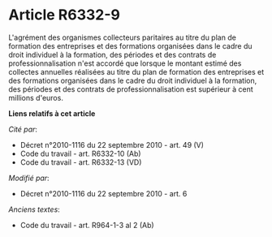 # Article R6332-9

L'agrément des organismes collecteurs paritaires au titre du plan de formation des entreprises et des formations organisées
dans le cadre du droit individuel à la formation, des périodes et des contrats de professionnalisation n'est accordé que
lorsque le montant estimé des collectes annuelles réalisées au titre du plan de formation des entreprises et des formations
organisées dans le cadre du droit individuel à la formation, des périodes et des contrats de professionnalisation est
supérieur à cent millions d'euros.

**Liens relatifs à cet article**

_Cité par_:

  - Décret n°2010-1116 du 22 septembre 2010 - art. 49 (V)
  - Code du travail - art. R6332-10 (Ab)
  - Code du travail - art. R6332-13 (VD)

_Modifié par_:

  - Décret n°2010-1116 du 22 septembre 2010 - art. 6

_Anciens textes_:

  - Code du travail - art. R964-1-3 al 2 (Ab)
